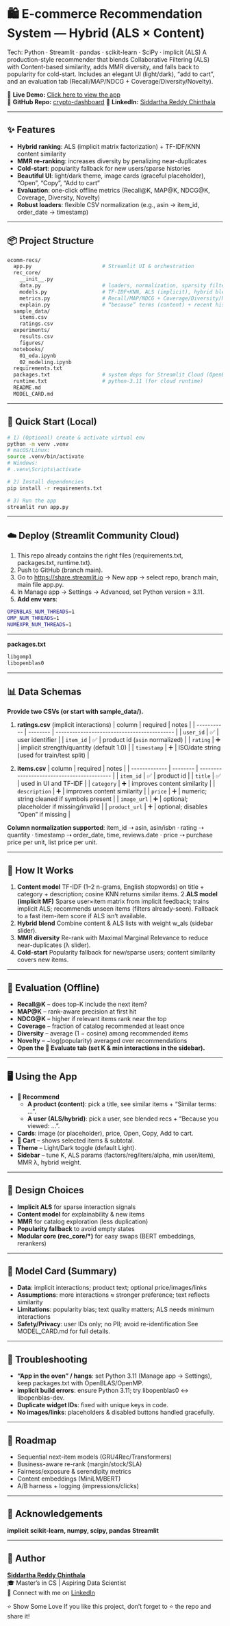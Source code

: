 # 🛍️ E-commerce Recommendation System — Hybrid (ALS × Content)
Tech: Python · Streamlit · pandas · scikit-learn · SciPy · implicit (ALS)
A production-style recommender that blends Collaborative Filtering (ALS) with Content-based similarity, adds MMR diversity, and falls back to popularity for cold-start. Includes an elegant UI (light/dark), “add to cart”, and an evaluation tab (Recall/MAP/NDCG + Coverage/Diversity/Novelty).

🚀 **Live Demo:** [Click here to view the app](https://chbazwgidrxkwkxkno7dmj.streamlit.app)  
📂 **GitHub Repo:** [crypto-dashboard]([https://github.com/SIDDARTHAREDDY8/](https://github.com/SIDDARTHAREDDY8/-E-commerce-Recommendation-System))  
💼 **LinkedIn:** [Siddartha Reddy Chinthala](https://www.linkedin.com/in/siddarthareddy9)

---

## ✨ Features

- **Hybrid ranking**: ALS (implicit matrix factorization) + TF-IDF/KNN content similarity
- **MMR re-ranking**: increases diversity by penalizing near-duplicates
- **Cold-start**: popularity fallback for new users/sparse histories
- **Beautiful UI**: light/dark theme, image cards (graceful placeholder), “Open”, “Copy”, “Add to cart”
- **Evaluation**: one-click offline metrics (Recall@K, MAP@K, NDCG@K, Coverage, Diversity, Novelty)
- **Robust loaders**: flexible CSV normalization (e.g., asin → item_id, order_date → timestamp)

---

## 📦 Project Structure

```bash
ecomm-recs/
  app.py                       # Streamlit UI & orchestration
  rec_core/
    __init__.py
    data.py                    # loaders, normalization, sparsity filters, URL checks
    models.py                  # TF-IDF+KNN, ALS (implicit), hybrid blend, MMR
    metrics.py                 # Recall/MAP/NDCG + Coverage/Diversity/Novelty
    explain.py                 # “because” terms (content) + recent history (ALS)
  sample_data/
    items.csv
    ratings.csv
  experiments/
    results.csv
    figures/
  notebooks/
    01_eda.ipynb
    02_modeling.ipynb
  requirements.txt
  packages.txt                 # system deps for Streamlit Cloud (OpenBLAS/OpenMP)
  runtime.txt                  # python-3.11 (for cloud runtime)
  README.md
  MODEL_CARD.md
```

---

## 🔧 Quick Start (Local)

```bash
# 1) (Optional) create & activate virtual env
python -m venv .venv
# macOS/Linux:
source .venv/bin/activate
# Windows:
# .venv\Scripts\activate

# 2) Install dependencies
pip install -r requirements.txt

# 3) Run the app
streamlit run app.py
```

---

## ☁️ Deploy (Streamlit Community Cloud)
1. This repo already contains the right files (requirements.txt, packages.txt, runtime.txt).
2. Push to GitHub (branch main).
3. Go to https://share.streamlit.io → New app → select repo, branch main, main file app.py.
4. In Manage app → Settings → Advanced, set Python version = 3.11.
5. **Add env vars**:
```bash
OPENBLAS_NUM_THREADS=1
OMP_NUM_THREADS=1
NUMEXPR_NUM_THREADS=1
```

---

**packages.txt**
```bash
libgomp1
libopenblas0
```

---

## 📊 Data Schemas

**Provide two CSVs (or start with sample_data/).**
1. **ratings.csv** (implicit interactions)
   | column      | required | notes                                       |
| ----------- | -------- | ------------------------------------------- |
| `user_id`   | ✅        | user identifier                             |
| `item_id`   | ✅        | product id (`asin` normalized)              |
| `rating`    | ➕        | implicit strength/quantity (default 1.0)    |
| `timestamp` | ➕        | ISO/date string (used for train/test split) |

2. **items.csv**
   | column        | required | notes                                      |
| ------------- | -------- | ------------------------------------------ |
| `item_id`     | ✅        | product id                                 |
| `title`       | ✅        | used in UI and TF-IDF                      |
| `category`    | ➕        | improves content similarity                |
| `description` | ➕        | improves content similarity                |
| `price`       | ➕        | numeric; string cleaned if symbols present |
| `image_url`   | ➕        | optional; placeholder if missing/invalid   |
| `product_url` | ➕        | optional; disables “Open” if missing       |

**Column normalization supported**:
item_id ⇢ asin, asin/isbn · rating ⇢ quantity · timestamp ⇢ order_date, time, reviews.date · price ⇢ purchase price per unit, list price per unit.

---

## 🧠 How It Works

1. **Content model**
TF-IDF (1–2 n-grams, English stopwords) on title + category + description; cosine KNN returns similar items.
2.**ALS model (implicit MF)**
Sparse user×item matrix from implicit feedback; trains implicit ALS; recommends unseen items (filters already-seen). Fallback to a fast item-item score if ALS isn’t available.
3. **Hybrid blend**
Combine content & ALS lists with weight w_als (sidebar slider).
4. **MMR diversity**
Re-rank with Maximal Marginal Relevance to reduce near-duplicates (λ slider).
5. **Cold-start**
Popularity fallback for new/sparse users; content similarity covers new items.

---
## 🧪 Evaluation (Offline)
- **Recall@K** – does top-K include the next item?
- **MAP@K** – rank-aware precision at first hit
- **NDCG@K** – higher if relevant items rank near the top
- **Coverage** – fraction of catalog recommended at least once
- **Diversity** – average (1 − cosine) among recommended items
- **Novelty** – −log(popularity) averaged over recommendations
- **Open the 🧪 Evaluate tab (set K & min interactions in the sidebar).**

---

## 🖥️ Using the App
- **🔎 Recommend**
  - **A product (content)**: pick a title, see similar items + “Similar terms: …”.
  - **A user (ALS/hybrid)**: pick a user, see blended recs + “Because you viewed: …”.
- **Cards**: image (or placeholder), price, Open, Copy, Add to cart.
- **🛒 Cart** – shows selected items & subtotal.
- **Theme** – Light/Dark toggle (default Light).
- **Sidebar** – tune K, ALS params (factors/reg/iters/alpha, min user/item), MMR λ, hybrid weight.

---

## 🧩 Design Choices
- **Implicit ALS** for sparse interaction signals
- **Content model** for explainability & new items
- **MMR** for catalog exploration (less duplication)
- **Popularity fallback** to avoid empty states
- **Modular core (rec_core/*)** for easy swaps (BERT embeddings, rerankers)

---

## 🧾 Model Card (Summary)
- **Data**: implicit interactions; product text; optional price/images/links
- **Assumptions**: more interactions ≈ stronger preference; text reflects similarity
- **Limitations**: popularity bias; text quality matters; ALS needs minimum interactions
- **Safety/Privacy**: user IDs only; no PII; avoid re-identification
See MODEL_CARD.md for full details.

---

## 🐛 Troubleshooting
- **“App in the oven” / hangs**: set Python 3.11 (Manage app → Settings), keep packages.txt with OpenBLAS/OpenMP.
- **implicit build errors**: ensure Python 3.11; try libopenblas0 ↔ libopenblas-dev.
- **Duplicate widget IDs**: fixed with unique keys in code.
- **No images/links**: placeholders & disabled buttons handled gracefully.

---

## 🧭 Roadmap
- Sequential next-item models (GRU4Rec/Transformers)
- Business-aware re-rank (margin/stock/SLA)
- Fairness/exposure & serendipity metrics
- Content embeddings (MiniLM/BERT)
- A/B harness + logging (impressions/clicks)

---

## 🙌 Acknowledgements
**implicit**
**scikit-learn, numpy, scipy, pandas**
**Streamlit**

---

## 👤 Author

**[Siddartha Reddy Chinthala](https://www.linkedin.com/in/siddarthareddy9)**  
🎓 Master’s in CS | Aspiring Data Scientist  
🔗 Connect with me on [LinkedIn](https://www.linkedin.com/in/siddarthareddy9)

⭐️ Show Some Love
If you like this project, don’t forget to ⭐️ the repo and share it!


